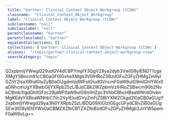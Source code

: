 ```yaml
--- 
 title: "Gartner: Clinical Context Object Workgroup (CCOW)" 
 classname:  "Clinical_Context_Object_Workgroup" 
 label: "Clinical Context Object Workgroup (CCOW)" 
 subclassname: "null" 
 subclasslabel: "null" 
 parentclassname: "Gartner" 
 parentclasslabel: "Gartner" 
 equalentCollections: [] 
 collections: ['Gartner: Clinical Context Object Workgroup (CCOW)']
 aliases:  "/topic/gartner-clinical-context-object-workgroup-ccow"  
 searchCategory: "topic" 
---
```

Q2xpbmljYWwgQ29udGV4dCBPYmplY3QgV29ya2dyb3VwIG9yIENDT1cgaXMgYSBncm91cCB0aGF0IGxheXMgb3V0IHRoZSBzdGFuZGFyZHMgZm9yIGZhY2lsaXRhdGluZyB0aGUgdmlzdWFsIGludGVncmF0aW9uIG9mIGhlYWx0aGNhcmUgYXBwbGljYXRpb25zLiBJdCBkZWZpbmVzIHRoZSBwcm90b2NvbCBmb3IgdGhlIGFzc29jaWF0aW9uIG9mIHZpc3VhbCBhcHBsaWNhdGlvbnMgKEdyYXBoaWNhbC1Vc2VyIEludGVyZmFjZSBiYXNlZCkgd2l0aCB0aGUgY2xpbmljYWwgd29ya3N0YXRpb25zLiBDQ09XIGlzIGEgcGFydCBvZiB0aGUgSEw3IG9yIEhlYWx0aCBMZXZlbCBTZXZlbiBzdGFuZGFyZHMgb3JnYW5pemF0aW9uLg==